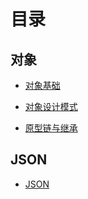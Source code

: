 # 目录

## 对象
+ [对象基础](https://github.com/lyllovelemon/algorithm-js/tree/master/professional-javascript-for-web-developers/object)

+ [对象设计模式](https://github.com/lyllovelemon/algorithm-js/tree/master/professional-javascript-for-web-developers/model)

+ [原型链与继承](https://github.com/lyllovelemon/algorithm-js/tree/master/professional-javascript-for-web-developers/inherit)

## JSON
+ [JSON](https://github.com/lyllovelemon/algorithm-js/tree/master/professional-javascript-for-web-developers/json)
